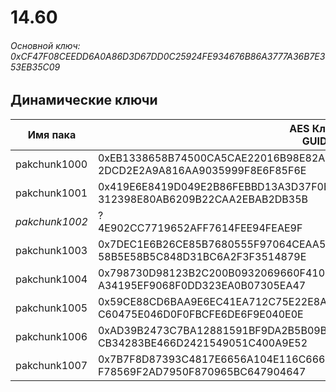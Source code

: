 # 14.60

###### Основной ключ: 0xCF47F08CEEDD6A0A86D3D67DD0C25924FE934676B86A3777A36B7E353EB35C09

## Динамические ключи

| Имя пака         | AES Ключ<br/>GUID                                                                                            |
|--------------|---------------------------------------------------------------------------------------------------------|
| pakchunk1000 | 0xEB1338658B74500CA5CAE22016B98E82AE1F6151F60A113340D725F0A190174A<br/>2DCD2E2A9A816AA9035999F8E6F85F6E |
| pakchunk1001 | 0x419E6E8419D049E2B86FEBBD13A3D37F0EE3DAC70F3133D7E1F153389588C043<br/>312398E80AB6209B22CAA2EBAB2DB35B |
| *pakchunk1002* | ?<br/>4E902CC7719652AFF7614FEE94FEAE9F                                                                |
| pakchunk1003 | 0x7DEC1E6B26CE85B7680555F97064CEAA5C788DFDC674F98A6A711F726DEDB943<br/>58B5E58B5C848D31BC6A2F3F3514879E |
| pakchunk1004 | 0x798730D98123B2C200B0932069660F41008115C46FBE48FD5A845557E3F7701A<br/>A34195EF9068F0DD323EA0B07305EA47 |
| pakchunk1005 | 0x59CE88CD6BAA9E6EC41EA712C75E22E8AC17C25E3E3E642AD7CD0448C751FB4F<br/>C60475E046D0F0FBCFE6DE6F9E040E0E |
| pakchunk1006 | 0xAD39B2473C7BA12881591BF9DA2B5B09B00594B232ED6E9D6680DC7F24CC9B2A<br/>CB34283BE466D2421549051C400A9E52 |
| pakchunk1007 | 0x7B7F8D87393C4817E6656A104E116C6669F226CD80A09F8B40380CCF8E580141<br/>F78569F2AD7950F870965BC647904647 |
